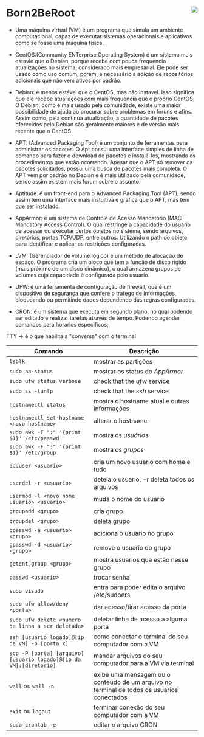 # Born2BeRoot <img src="https://badge42.herokuapp.com/api/project/nbarreir/Born2beroot" align=right>

- Uma máquina virtual (VM) é um programa que simula um ambiente computacional, capaz de executar sistemas operacionais e aplicativos como se fosse uma máquina física.

- CentOS:(Community ENTerprise Operating System) é um sistema mais estavle que o Debian, porque recebe com pouca frequencia atualizações no sistema, considerado mais empresarial. Ele pode ser usado como uso comum, porém, é necessário a adição de repositórios adicionais que não vem ativos por padrão.
- Debian: é menos estável que o CentOS, mas não instavel. Isso significa que ele recebe atualiações com mais frequencia que o próprio CentOS. O Debian, como é mais usado pela comunidade, existe uma maior possibilidade de ajuda ao procurar sobre problemas em foruns e afins. Assim como, pela continua atualização, a quantidade de pacotes oferecidos pelo Debian são geralmente maiores e de versão mais recente que o CentOS.

- APT: (Advanced Packaging Tool) é um conjunto de ferramentas para administrar os pacotes. O Apt possui uma interface simples de linha de comando para fazer o download de pacotes e instalá-los, mostrando os procedimentos que estão ocorrendo. Apesar que o APT só remover os pacotes solicitados, possui uma busca de pacotes mais completa. O APT vem por padrão no Debian e é mais utilizado pela comunidade, sendo assim existem mais forum sobre o assunto.
- Aptitude: é um front-end para o Advanced Packaging Tool (APT), sendo assim tem uma interface mais instuitiva e grafica que o APT, mas tem que ser instalado.

- AppArmor: é um sistema de Controle de Acesso Mandatório (MAC - Mandatory Access Control). O qual restringe a capacidade do usuario de acessar ou executar certos objetos no sistema, sendo arquivos, diretórios, portas TCP/UDP, entre outros. Utilizando o path do objeto para identificar e aplicar as restrições configuradas.

- LVM: (Gerenciador de volume lógico) é um método de alocação de espaço. O programa cria um bloco que tem a função de disco rígido (mais próximo de um disco dinâmico), o qual armazena grupos de volumes cuja capacidade é configurada pelo usuário.

- UFW: é uma ferramenta de configuração de firewall, que é um dispositivo de segurança que confere o trafego de informações, bloqueando ou permitindo dados dependendo das regras configuradas.

- CRON: é um sistema que executa em segundo plano, no qual podendo ser editado e realizar tarefas através de tempo. Podendo agendar comandos para horarios especificos;

TTY -> é o que habilita a "conversa" com o terminal

| Comando | Descrição |
| --- | --- |
| `lsblk` |  mostrar as partições |
| `sudo aa-status` | mostrar os status do *AppArmor* |
| `sudo ufw status verbose` |  check that the *ufw* service |
| `sudo ss -tunlp` |  check that the *ssh* service |
| `hostnamectl status` |  mostra o hostname atual e outras informações |
| `hostnamectl set-hostname <novo hostname>` |  alterar o hostname |
| `sudo awk -F ":" '{print $1}' /etc/passwd` |  mostra os *usuários* |
| `sudo awk -F ":" '{print $1}' /etc/group` |  mostra os *grupos* |
| `adduser <usuario>` |  cria um novo usuario com home e tudo |
| `userdel -r <usuario>` |  detela o usuario, -r deleta todos os arquivos |
| `usermod -l <novo nome usuario> <usuario>` |  muda o nome do usuario |
| `groupadd <grupo>` |  cria grupo |
| `groupdel <grupo>` |  deleta grupo |
| `gpasswd -a <usuario> <grupo>` |  adiciona o usuario no grupo |
| `gpasswd -d <usuario> <grupo>` |  remove o usuario do grupo |
| `getent group <grupo>` |  mostra usuarios que estão nesse grupo |
| `passwd <usuario>` |  trocar senha |
| `sudo visudo` |  entra para poder edita o arquivo /etc/sudoers |
| `sudo ufw allow/deny <porta>` | dar acesso/tirar acesso da porta |
| `sudo ufw delete <numero da linha a ser deletada>` |  deletar linha de acesso a alguma porta |
| `ssh [usuario logado]@[ip da VM] -p [porta x]` |  como conectar o terminal do seu computador com a VM |
| `scp -P [porta] [arquivo] [usuario logado]@[ip da VM]:[diretorio]` |  mandar arquivos do seu computador para a VM via terminal |
| `wall` ou `wall -n` |  exibe uma mensagem ou o conteudo de um arquivo no terminal de todos os usuarios conectados |
| `exit` ou `logout` |  terminar conexão do seu computador com a VM |
| `sudo crontab -e` |  editar o arquivo CRON |

